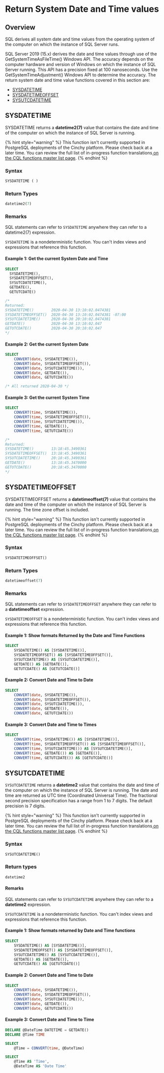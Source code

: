 # Return System Date and Time values

## Overview

SQL derives all system date and time values from the operating system of the computer on which the instance of SQL Server runs.

SQL Server 2019 (15.x) derives the date and time values through use of the GetSystemTimeAsFileTime() Windows API. The accuracy depends on the computer hardware and version of Windows on which the instance of SQL Server running. This API has a precision fixed at 100 nanoseconds. Use the GetSystemTimeAdjustment() Windows API to determine the accuracy. The return system date and time value functions covered in this section are:

* ​[SYSDATETIME​](return-system-date-and-time-values.md#sysdatetime)
* [​SYSDATETIMEOFFSET​](return-system-date-and-time-values.md#sysdatetimeoffset)
* [​SYSUTCDATETIME​](return-system-date-and-time-values.md#sysutcdatetime)

## SYSDATETIME

SYSDATETIME returns a **datetime2(7)** value that contains the date and time of the computer on which the instance of SQL Server is running.

{% hint style="warning" %}
This function isn't currently supported in PostgreSQL deployments of the Cinchy platform. Please check back at a later time.
You can review the full list of in-progress function translations[ on the CQL functions master list page](../../cql-functions-master-list.md).
{% endhint %}

### Syntax

```sql
SYSDATETIME ( )
```

### Return Types

```sql
datetime2(7)
```

### Remarks

SQL statements can refer to `SYSDATETIME` anywhere they can refer to a datetime2(7) expression.

`SYSDATETIME` is a nondeterministic function. You can't index views and expressions that reference this function.

#### Example 1: Get the current System Date and Time

```sql
SELECT
  SYSDATETIME(),
  SYSDATETIMEOFFSET(),
  SYSUTCDATETIME(),
  GETDATE(),
  GETUTCDATE()

/*
Returned:
SYSDATETIME()        2020-04-30 13:10:02.0474381
SYSDATETIMEOFFSET()  2020-04-30 13:10:02.0474381 -07:00
SYSUTCDATETIME()     2020-04-30 20:10:02.0474381
GETDATE()            2020-04-30 13:10:02.047
GETUTCDATE()         2020-04-30 20:10:02.047  
*/
```

#### Example 2: Get the current System Date

```sql
SELECT
    CONVERT(date, SYSDATETIME()),
    CONVERT(date, SYSDATETIMEOFFSET()),
    CONVERT(date, SYSUTCDATETIME()),
    CONVERT(date, GETDATE()),
    CONVERT(date, GETUTCDATE())

/* All returned 2020-04-30 */
```

#### Example 3: Get the current System Time

```sql
SELECT
    CONVERT(time, SYSDATETIME()),
    CONVERT(time, SYSDATETIMEOFFSET()),
    CONVERT(time, SYSUTCDATETIME()),
    CONVERT(time, GETDATE()),
    CONVERT(time, GETUTCDATE())

/*
Returned:
SYSDATETIME()        13:18:45.3490361
SYSDATETIMEOFFSET()  13:18:45.3490361
SYSUTCDATETIME()     20:18:45.3490361
GETDATE()            13:18:45.3470000
GETUTCDATE()         20:18:45.3470000  
*/
```

## SYSDATETIMEOFFSET

SYSDATETIMEOFFSET returns a **datetimeoffset(7)** value that contains the date and time of the computer on which the instance of SQL Server is running. The time zone offset is included.

{% hint style="warning" %}
This function isn't currently supported in PostgreSQL deployments of the Cinchy platform. Please check back at a later time.
You can review the full list of in-progress function translations[ on the CQL functions master list page](../../cql-functions-master-list.md).
{% endhint %}

### Syntax

```sql
SYSDATETIMEOFFSET()
```

### Return Types

```sql
datetimeoffset(7)
```

### Remarks

SQL statements can refer to `SYSDATETIMEOFFSET` anywhere they can refer to a **datetimeoffset** expression.

`SYSDATETIMEOFFSET` is a nondeterministic function. You can't index views and expressions that reference this function.

#### Example 1: Show formats Returned by the Date and Time Functions

```sql
SELECT
    SYSDATETIME() AS [SYSDATETIME()],
    SYSDATETIMEOFFSET() AS [SYSDATETIMEOFFSET()],
    SYSUTCDATETIME() AS [SYSUTCDATETIME()],
    GETDATE() AS [GETDATE()],
    GETUTCDATE() AS [GETUTCDATE()]
```

#### Example 2: Convert Date and Time to Date

```sql
SELECT
    CONVERT(date, SYSDATETIME()),
    CONVERT(date, SYSDATETIMEOFFSET()),
    CONVERT(date, SYSUTCDATETIME()),
    CONVERT(date, GETDATE()),
    CONVERT(date, GETUTCDATE())
```

#### Example 3: Convert Date and Time to Times

```sql
SELECT
    CONVERT(time, SYSDATETIME()) AS [SYSDATETIME()],
    CONVERT(time, SYSDATETIMEOFFSET()) AS [SYSDATETIMEOFFSET()],
    CONVERT(time, SYSUTCDATETIME()) AS [SYSUTCDATETIME()],
    CONVERT(time, GETDATE()) AS [GETDATE()],
    CONVERT(time, GETUTCDATE()) AS [GETUTCDATE()]
```

## SYSUTCDATETIME

`SYSUTCDATETIME` returns a **datetime2** value that contains the date and time of the computer on which the instance of SQL Server is running. The date and time are returned as UTC time (Coordinated Universal Time). The fractional second precision specification has a range from 1 to 7 digits. The default precision is 7 digits.

{% hint style="warning" %}
This function isn't currently supported in PostgreSQL deployments of the Cinchy platform. Please check back at a later time.
You can review the full list of in-progress function translations[ on the CQL functions master list page](../../cql-functions-master-list.md).
{% endhint %}

### Syntax

```sql
SYSUTCDATETIME()
```

### Return types

```sql
datetime2
```

#### Remarks

SQL statements can refer to `SYSUTCDATETIME` anywhere they can refer to a **datetime2** expression.

`SYSUTCDATETIME` is a nondeterministic function. You can't index views and expressions that reference this function.

#### Example 1: Show formats returned by Date and Time functions

```sql
SELECT
    SYSDATETIME() AS [SYSDATETIME()],
    SYSDATETIMEOFFSET() AS [SYSDATETIMEOFFSET()],
    SYSUTCDATETIME() AS [SYSUTCDATETIME()],
    GETDATE() AS [GETDATE()],
    GETUTCDATE() AS [GETUTCDATE()]
```

#### Example 2: Convert Date and Time to Date

```sql
SELECT
    CONVERT(date, SYSDATETIME()),
    CONVERT(date, SYSDATETIMEOFFSET()),
    CONVERT(date, SYSUTCDATETIME()),
    CONVERT(date, GETDATE()),
    CONVERT(date, GETUTCDATE())
```

#### Example 3: Convert Date and Time to Time

```sql
DECLARE @DateTime DATETIME = GETDATE()
DECLARE @Time TIME

SELECT
    @Time = CONVERT(time, @DateTime)

SELECT
    @Time AS 'Time',
    @DateTime AS 'Date Time'
```
